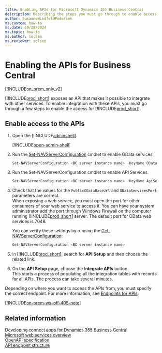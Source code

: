 ```yaml
---
title: Enabling APIs for Microsoft Dynamics 365 Business Central
description: Describing the steps you must go through to enable access to the APIs.
author: SusanneWindfeldPedersen
ms.custom: how-to
ms.date: 10/28/2024
ms.topic: how-to
ms.author: solsen
ms.reviewer: solsen
---
```


# Enabling the APIs for Business Central

[!INCLUDE[on_prem_only_v2](../../developer/includes/on_prem_only_v2.md)]

[!INCLUDE[prod_short](../../includes/prod_short.md)] exposes an API that makes it possible to integrate with other services. To enable integration with these APIs, you must go through a few steps to enable the access for [!INCLUDE[prod_short](../../includes/prod_short.md)].

## Enable access to the APIs

1. Open the [!INCLUDE[adminshell](../../developer/includes/adminshell.md)].

   [!INCLUDE[open-admin-shell](../../developer/includes/open-admin-shell.md)]
1. Run the [Set-NAVServerConfiguration](/powershell/module/microsoft.dynamics.nav.management/set-navserverconfiguration) cmdlet to enable OData services.

   ```powershell
   Set-NAVServerConfiguration <BC server instance name> -KeyName ODataServicesEnabled -KeyValue true
   ```
1. Run the Set-NAVServerConfiguration cmdlet to enable API Services.

   ```powershell
   Set-NAVServerConfiguration <BC server instance name> -KeyName ApiServicesEnabled -KeyValue true
   ```
1. Check that the values for the `PublicODataBaseUrl` and `ODataServicesPort` parameters are correct.  
    When exposing a web service, you must open the port for other consumers of your web service to access it. You can have your system administrator add the port through Windows Firewall on the computer running [!INCLUDE[prod_short](../../includes/prod_short.md)] server. The default port for OData web services is 7048.

   You can verify these settings by running the [Get-NAVServerConfiguration](/powershell/module/microsoft.dynamics.nav.management/get-navserverconfiguration):

   ```powershell
   Get-NAVServerConfiguration <BC server instance name>
   ```
1. In [!INCLUDE[prod_short](../../includes/prod_short.md)], search for **API Setup** and then choose the related link.
1. On the **API Setup** page, choose the **Integrate APIs** button.  
    This starts a process of populating all the integration tables with records for all APIs. The process can take several minutes.

Depending on where you want to access the APIs from, you must specify the correct endpoint. For more information, see [Endpoints for APIs](endpoints-apis-for-dynamics.md).

[!INCLUDE[on-prem-ws-off-405-note](../../includes/include-on-prem-ws-off-405-note.md)]

## Related information

[Developing connect apps for Dynamics 365 Business Central](../../developer/devenv-develop-connect-apps.md)  
[Microsoft web services overview](../../webservices/web-services.md)  
[OpenAPI specification](dynamics-open-api.md)  
[API endpoint structure](../../webservices/api-endpoint-structure.md)  
